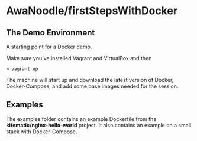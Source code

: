 # AwaNoodle/firstStepsWithDocker

## The Demo Environment

A starting point for a Docker demo. 

Make sure you've installed Vagrant and VirtualBox and then 
    
    > vagrant up

The machine will start up and download the latest version of Docker, Docker-Compose, and add some base images needed for the session.

## Examples

The examples folder contains an example Dockerfile from the **kitematic/nginx-hello-world** project. It also contains an example on a small stack with Docker-Compose.
